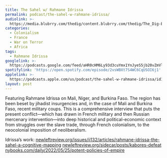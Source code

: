 ```yaml
---
title: The Sahel w/ Rahmane Idrissa
permalink: podcast/the-sahel-w-rahmane-idrissa/
audiolink: >-
  https://media.blubrry.com/thedig/content.blubrry.com/thedig/The_Dig-EP_370-Idrissa.mp3
categories:
  - Colonialism
  - France
  - War on Terror
  - Africa
tags:
  - Rahmane Idrissa
googlelink: >-
  https://podcasts.google.com/feed/aHR0cHM6Ly93d3cuYmx1YnJyeS5jb20vZmVlZHMvdGhlZGlnLnhtbA/episode/aHR0cHM6Ly90aGVkaWcuYmx1YnJyeS5uZXQvP3A9MjI1Nw?sa=X&ved=0CAUQkfYCahcKEwi44f7r1b-AAxUAAAAAHQAAAAAQNg
spotifylink: 'https://open.spotify.com/episode/2vsWBXt7S4WC6CqUSOI6j1'
applelink: >-
  https://podcasts.apple.com/us/podcast/the-sahel-w-rahmane-idrissa/id1043245989?i=1000578195701
layout: post
---
```


Featuring Rahmane Idrissa on Mali, Niger, and Burkina Faso. The region has been beset by jihadist insurgencies and, in the case of Mali and Burkina Faso, recent military coups. This is a comprehensive interview that puts the present conflict—which has drawn in French military and then Russian mercenary intervention—into deep historical and political-economic context from struggles over the slave trade, through French colonialism, to the neocolonial imposition of neoliberalism.

Idrissa’s work:
[newleftreview.org/issues/ii132/articles/rahmane-idrissa-the-sahel-a-cognitive-mapping](newleftreview.org/issues/ii132/articles/rahmane-idrissa-the-sahel-a-cognitive-mapping)
[newleftreview.org/sidecar/posts/kabores-defeat](newleftreview.org/sidecar/posts/kabores-defeat)
[nybooks.com/daily/2022/05/25/potent-policies-of-empire](nybooks.com/daily/2022/05/25/potent-policies-of-empire)
